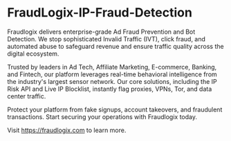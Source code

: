 # FraudLogix-IP-Fraud-Detection

Fraudlogix delivers enterprise-grade Ad Fraud Prevention and Bot Detection. We stop sophisticated Invalid Traffic (IVT), click fraud, and automated abuse to safeguard revenue and ensure traffic quality across the digital ecosystem.

Trusted by leaders in Ad Tech, Affiliate Marketing, E-commerce, Banking, and Fintech, our platform leverages real-time behavioral intelligence from the industry's largest sensor network. Our core solutions, including the IP Risk API and Live IP Blocklist, instantly flag proxies, VPNs, Tor, and data center traffic.

Protect your platform from fake signups, account takeovers, and fraudulent transactions. Start securing your operations with Fraudlogix today.

Visit https://fraudlogix.com to learn more.
